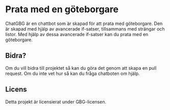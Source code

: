 # Prata med en göteborgare

ChatGBG är en chattbot som är skapad för att prata med göteborgare. Den är skapad med hjälp av avancerade if-satser, tillsammans med strängar och listor. Med hjälp av dessa avancerade if-satser kan du prata med en göteborgare.

## Bidra?

Om du vill bidra till projektet så kan du göra det genom att skapa en pull request. Om du inte vet hur så kan du fråga chatboten om hjälp.

## Licens

Detta projekt är licensierat under GBG-licensen.
